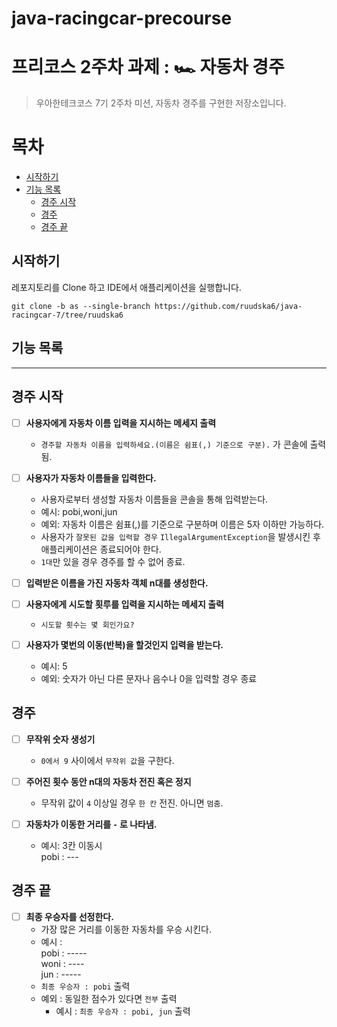 # java-racingcar-precourse

# 프리코스 2주차 과제 : 🏎️ 자동차 경주

> 우아한테크코스 7기 2주차 미션, 자동차 경주를 구현한 저장소입니다.

# 목차

- [시작하기](#시작하기)
- [기능 목록](#기능-목록)
    - [경주 시작](#경주-시작)
    - [경주](#경주)
    - [경주 끝](#경주-끝)

## 시작하기

레포지토리를 Clone 하고 IDE에서 애플리케이션을 실행합니다.

```git
git clone -b as --single-branch https://github.com/ruudska6/java-racingcar-7/tree/ruudska6
```

## 기능 목록

---

## 경주 시작
- [ ] **사용자에게 자동차 이름 입력을 지시하는 메세지 출력**
    -  `경주할 자동차 이름을 입력하세요.(이름은 쉼표(,) 기준으로 구분).` 가 콘솔에 출력됨.
- [ ] **사용자가 자동차 이름들을 입력한다.**
    - 사용자로부터 생성할 자동차 이름들을 콘솔을 통해 입력받는다.
    - 예시: pobi,woni,jun
    - 예외: 자동차 이름은 쉼표(,)를 기준으로 구분하며 이름은 5자 이하만 가능하다.
    - 사용자가 `잘못된 값을 입력할 경우` `IllegalArgumentException`을 발생시킨 후 애플리케이션은 종료되어야 한다.
    - `1대`만 있을 경우 경주를 할 수 없어 종료.
- [ ] **입력받은 이름을 가진 자동차 객체 n대를 생성한다.**

- [ ] **사용자에게 시도할 횟루를 입력을 지시하는 메세지 출력**
  - `시도할 횟수는 몇 회인가요? ` 
- [ ] **사용자가 몇번의 이동(반복)을 할것인지 입력을 받는다.**
  - 예시: 5
  - 예외: 숫자가 아닌 다른 문자나 음수나 0을 입력할 경우 종료
## 경주
- [ ] **무작위 숫자 생성기**
  - `0에서 9` 사이에서 `무작위 값`을 구한다.
- [ ] **주어진 횟수 동안 n대의 자동차 전진 혹은 정지**
    -  무작위 값이 `4` 이상일 경우 `한 칸` 전진. 아니면 `멈춤`.

- [ ] **자동차가 이동한 거리를 `-` 로 나타냄.**
    - 예시: 3칸 이동시   
    pobi : ---

## 경주 끝
- [ ] **최종 우승자를 선정한다.**
    -  가장 많은 거리를 이동한 자동차를 우승 시킨다.
    - 예시 :  
    pobi : -----  
    woni : ----  
    jun : -----    
    - `최종 우승자 : pobi` 출력
    - 예외 : 동일한 점수가 있다면 `전부` 출력
      - 예시 : `최종 우승자 : pobi, jun` 출력
